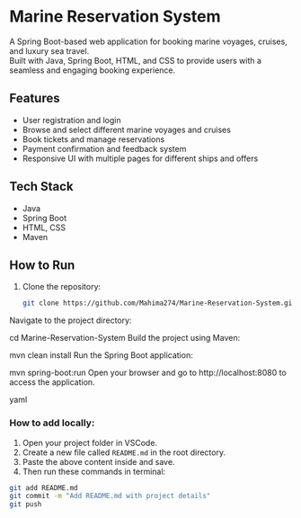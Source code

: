 # Marine Reservation System

A Spring Boot-based web application for booking marine voyages, cruises, and luxury sea travel.  
Built with Java, Spring Boot, HTML, and CSS to provide users with a seamless and engaging booking experience.

## Features

- User registration and login  
- Browse and select different marine voyages and cruises  
- Book tickets and manage reservations  
- Payment confirmation and feedback system  
- Responsive UI with multiple pages for different ships and offers  

## Tech Stack

- Java  
- Spring Boot  
- HTML, CSS  
- Maven  


## How to Run

1. Clone the repository:  
   ```bash
   git clone https://github.com/Mahima274/Marine-Reservation-System.git

Navigate to the project directory:

cd Marine-Reservation-System
Build the project using Maven:

mvn clean install
Run the Spring Boot application:

mvn spring-boot:run
Open your browser and go to http://localhost:8080 to access the application.

yaml
### How to add locally:

1. Open your project folder in VSCode.
2. Create a new file called `README.md` in the root directory.
3. Paste the above content inside and save.
4. Then run these commands in terminal:

```bash
git add README.md
git commit -m "Add README.md with project details"
git push

